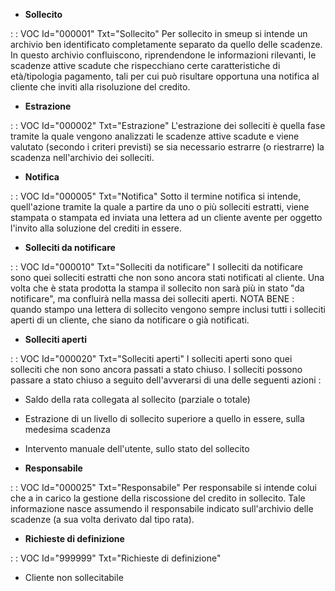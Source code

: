 - **Sollecito**

 :  : VOC Id="000001" Txt="Sollecito"
Per sollecito in smeup si intende un archivio ben identificato completamente separato da quello delle scadenze. In questo archivio confluiscono, riprendendone le informazioni rilevanti, le scadenze attive scadute che rispecchiano certe caratteristiche di età/tipologia pagamento, tali per cui può risultare opportuna una notifica al cliente che inviti alla risoluzione del credito.

- **Estrazione**

 :  : VOC Id="000002" Txt="Estrazione"
L'estrazione dei solleciti è quella fase tramite la quale vengono analizzati le scadenze attive scadute e viene valutato (secondo i criteri previsti) se sia necessario estrarre (o riestrarre) la scadenza nell'archivio dei solleciti.

- **Notifica**

 :  : VOC Id="000005" Txt="Notifica"
Sotto il termine notifica si intende, quell'azione tramite la quale a partire da uno o più solleciti estratti, viene stampata o stampata ed inviata una lettera ad un cliente avente per oggetto l'invito alla soluzione del crediti in essere.

- **Solleciti da notificare**

 :  : VOC Id="000010" Txt="Solleciti da notificare"
I solleciti da notificare sono quei solleciti estratti che non sono ancora stati notificati al cliente. Una volta che è stata prodotta la stampa il sollecito non sarà più in stato "da notificare", ma confluirà nella massa dei solleciti aperti. NOTA BENE :  quando stampo una lettera di sollecito vengono sempre inclusi tutti i solleciti aperti di un cliente, che siano da notificare o già notificati.

- **Solleciti aperti**

 :  : VOC Id="000020" Txt="Solleciti aperti"
I solleciti aperti sono quei solleciti che non sono ancora passati a stato chiuso. I solleciti possono passare a stato chiuso a seguito dell'avverarsi di una delle seguenti azioni : 
- Saldo della rata collegata al sollecito (parziale o totale)
- Estrazione di un livello di sollecito superiore a quello in essere, sulla medesima scadenza
- Intervento manuale dell'utente, sullo stato del sollecito

- **Responsabile**

 :  : VOC Id="000025" Txt="Responsabile"
Per responsabile si intende colui che a in carico la gestione della riscossione del credito in sollecito. Tale informazione nasce assumendo il responsabile indicato sull'archivio delle scadenze (a sua volta derivato dal tipo rata).

- **Richieste di definizione**

 :  : VOC Id="999999" Txt="Richieste di definizione"
- Cliente non sollecitabile
